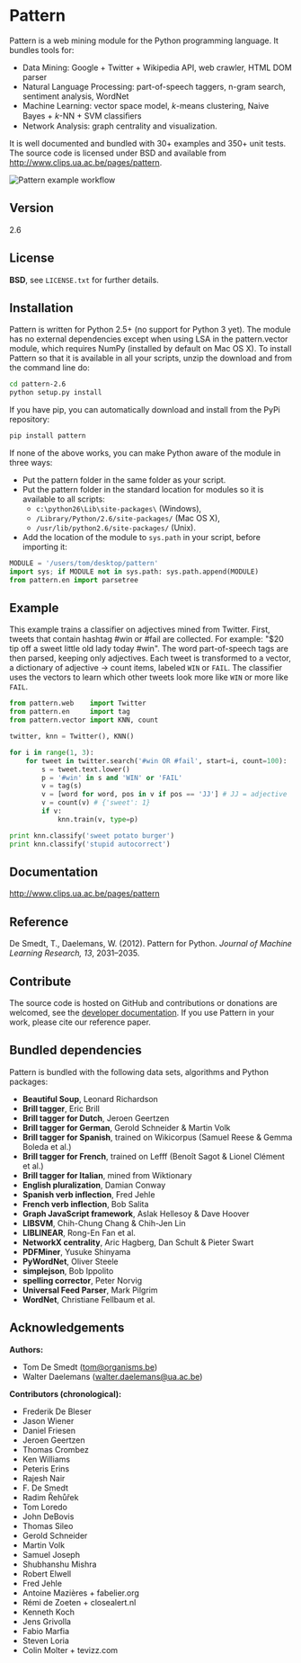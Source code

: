 Pattern
=======

Pattern is a web mining module for the Python programming language. It bundles tools for:

 * Data Mining: Google + Twitter + Wikipedia API, web crawler, HTML DOM parser
 * Natural Language Processing: part-of-speech taggers, n-gram search, sentiment analysis, WordNet
 * Machine Learning: vector space model, *k*-means clustering, Naive Bayes + *k*-NN + SVM classiﬁers
 * Network Analysis: graph centrality and visualization.

It is well documented and bundled with 30+ examples and 350+ unit tests. The source code is licensed under BSD and available from <http://www.clips.ua.ac.be/pages/pattern>.

![Pattern example workflow](http://www.clips.ua.ac.be/media/pattern_schema.gif)

Version
-------

2.6

License
-------

**BSD**, see `LICENSE.txt` for further details.

Installation
------------

Pattern is written for Python 2.5+ (no support for Python 3 yet). The module has no external dependencies except when using LSA in the pattern.vector module, which requires NumPy (installed by default on Mac OS X). To install Pattern so that it is available in all your scripts, unzip the download and from the command line do:
```bash
cd pattern-2.6
python setup.py install
```

If you have pip, you can automatically download and install from the PyPi repository:
```bash
pip install pattern
```

If none of the above works, you can make Python aware of the module in three ways:
- Put the pattern folder in the same folder as your script.
- Put the pattern folder in the standard location for modules so it is available to all scripts:
  * `c:\python26\Lib\site-packages\` (Windows),
  * `/Library/Python/2.6/site-packages/` (Mac OS X),
  * `/usr/lib/python2.6/site-packages/` (Unix).
- Add the location of the module to `sys.path` in your script, before importing it:

```python
MODULE = '/users/tom/desktop/pattern'
import sys; if MODULE not in sys.path: sys.path.append(MODULE)
from pattern.en import parsetree
```

Example
-------

This example trains a classifier on adjectives mined from Twitter. First, tweets that contain hashtag #win or #fail are collected. For example: "$20 tip off a sweet little old lady today #win". The word part-of-speech tags are then parsed, keeping only adjectives. Each tweet is transformed to a vector, a dictionary of adjective → count items, labeled `WIN` or `FAIL`. The classifier uses the vectors to learn which other tweets look more like  `WIN` or more like `FAIL`.

```python
from pattern.web    import Twitter
from pattern.en     import tag
from pattern.vector import KNN, count

twitter, knn = Twitter(), KNN()

for i in range(1, 3):
    for tweet in twitter.search('#win OR #fail', start=i, count=100):
        s = tweet.text.lower()
        p = '#win' in s and 'WIN' or 'FAIL'
        v = tag(s)
        v = [word for word, pos in v if pos == 'JJ'] # JJ = adjective
        v = count(v) # {'sweet': 1}
        if v:
            knn.train(v, type=p)

print knn.classify('sweet potato burger')
print knn.classify('stupid autocorrect')
```

Documentation
-------------

<http://www.clips.ua.ac.be/pages/pattern>

Reference
---------

De Smedt, T., Daelemans, W. (2012). Pattern for Python. *Journal of Machine Learning Research, 13*, 2031–2035.

Contribute
----------

The source code is hosted on GitHub and contributions or donations are welcomed, see the [developer documentation](http://www.clips.ua.ac.be/pages/pattern#contribute). If you use Pattern in your work, please cite our reference paper.

Bundled dependencies
--------------------

Pattern is bundled with the following data sets, algorithms and Python packages:

- **Beautiful Soup**, Leonard Richardson
- **Brill tagger**, Eric Brill
- **Brill tagger for Dutch**, Jeroen Geertzen
- **Brill tagger for German**, Gerold Schneider & Martin Volk
- **Brill tagger for Spanish**, trained on Wikicorpus (Samuel Reese & Gemma Boleda et al.)
- **Brill tagger for French**, trained on Lefff (Benoît Sagot & Lionel Clément et al.)
- **Brill tagger for Italian**, mined from Wiktionary
- **English pluralization**, Damian Conway
- **Spanish verb inflection**, Fred Jehle
- **French verb inflection**, Bob Salita
- **Graph JavaScript framework**, Aslak Hellesoy & Dave Hoover
- **LIBSVM**, Chih-Chung Chang & Chih-Jen Lin
- **LIBLINEAR**, Rong-En Fan et al.
- **NetworkX centrality**, Aric Hagberg, Dan Schult & Pieter Swart
- **PDFMiner**, Yusuke Shinyama
- **PyWordNet**, Oliver Steele
- **simplejson**, Bob Ippolito
- **spelling corrector**, Peter Norvig
- **Universal Feed Parser**, Mark Pilgrim
- **WordNet**, Christiane Fellbaum et al.

Acknowledgements
----------------

**Authors:**

- Tom De Smedt (tom@organisms.be)
- Walter Daelemans (walter.daelemans@ua.ac.be)

**Contributors (chronological):**

- Frederik De Bleser
- Jason Wiener
- Daniel Friesen
- Jeroen Geertzen
- Thomas Crombez
- Ken Williams
- Peteris Erins
- Rajesh Nair
- F. De Smedt
- Radim Řehůřek
- Tom Loredo
- John DeBovis
- Thomas Sileo
- Gerold Schneider
- Martin Volk
- Samuel Joseph
- Shubhanshu Mishra
- Robert Elwell
- Fred Jehle
- Antoine Mazières + fabelier.org
- Rémi de Zoeten + closealert.nl
- Kenneth Koch
- Jens Grivolla
- Fabio Marfia
- Steven Loria
- Colin Molter + tevizz.com